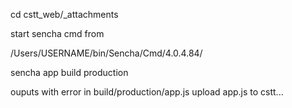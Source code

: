 

cd cstt_web/_attachments

start sencha cmd from

/Users/USERNAME/bin/Sencha/Cmd/4.0.4.84/


sencha app build production


ouputs with error in build/production/app.js
upload app.js to cstt...